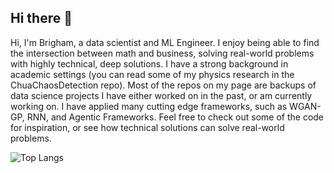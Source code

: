 ## Hi there 👋

Hi, I'm Brigham, a data scientist and ML Engineer. I enjoy being able to find the intersection between math and business, solving real-world problems with highly technical, deep solutions. I have a strong background in academic settings (you can read some of my physics research in the ChuaChaosDetection repo). Most of the repos on my page are backups of data science projects I have either worked on in the past, or am currently working on. I have applied many cutting edge frameworks, such as WGAN-GP, RNN, and Agentic Frameworks. Feel free to check out some of the code for inspiration, or see how technical solutions can solve real-world problems. 



![Top Langs](https://github-readme-stats.vercel.app/api/top-langs/?username=BrighamFreeman)
